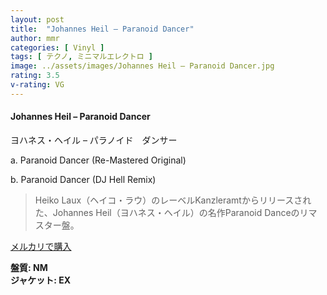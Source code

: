 ```yaml
---
layout: post
title:  "Johannes Heil – Paranoid Dancer"
author: mmr
categories: [ Vinyl ]
tags: [ テクノ, ミニマルエレクトロ ]
image: ../assets/images/Johannes Heil – Paranoid Dancer.jpg
rating: 3.5
v-rating: VG
---
```


#### Johannes Heil – Paranoid Dancer

ヨハネス・ヘイル – パラノイド　ダンサー

a. Paranoid Dancer (Re-Mastered Original)

b. Paranoid Dancer (DJ Hell Remix)

> Heiko Laux（ヘイコ・ラウ）のレーベルKanzleramtからリリースされた、Johannes Heil（ヨハネス・ヘイル）の名作Paranoid Danceのリマスター盤。

[メルカリで購入](https://jp.mercari.com/item/m54249919762)

<div class="mt-4 mb-4 d-flex align-items-center">
<strong class="mr-1">盤質: NM</strong>
</div>
<div class="mt-4 mb-4 d-flex align-items-center">
<strong class="mr-1">ジャケット: EX</strong>
</div>
